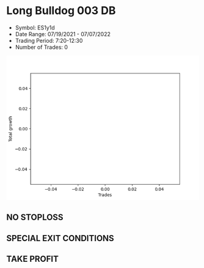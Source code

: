 # Long Bulldog 003 DB 
- Symbol: ES1y1d
- Date Range: 07/19/2021 - 07/07/2022
- Trading Period: 7:20-12:30
- Number of Trades: 0

![Plot](LongBulldog003DBES1y1d.png)
## NO STOPLOSS









## SPECIAL EXIT CONDITIONS 


## TAKE PROFIT









